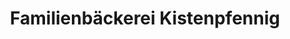 ---
title: "Familienbäckerei Kistenpfennig"
url: /muenchen/familienbaeckerei-kistenpfennig/
shop: Bäckerei
---
